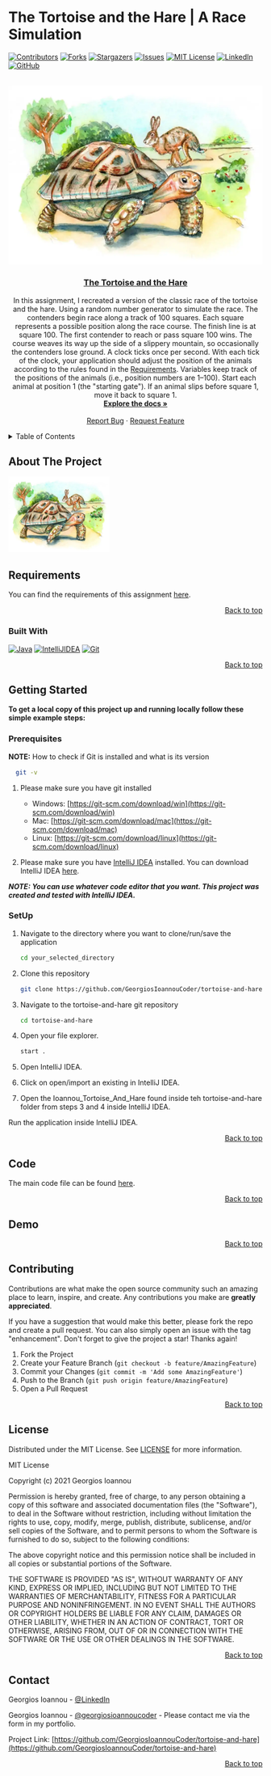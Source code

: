 # The Tortoise and the Hare | A Race Simulation
<a name="readme-top"></a>

[![Contributors][contributors-shield]][contributors-url]
[![Forks][forks-shield]][forks-url]
[![Stargazers][stars-shield]][stars-url]
[![Issues][issues-shield]][issues-url]
[![MIT License][license-shield]][license-url]
[![LinkedIn][linkedin-shield]][linkedin-url]
[![GitHub][github-shield]][github-url]

<br />
<div align="center">
  <img src="logo.png" alt="Logo">

<h3 align="center"><a href="https://github.com/GeorgiosIoannouCoder/tortoise-and-hare/blob/main/Ioannou_Tortoise_And_Hare/src/Ioannou_Tortoise_And_Hare.java">The Tortoise and the Hare</a></h3>

  <p align="center">
   In this assignment, I recreated a version of the classic race of the tortoise and the hare. Using a random number generator to simulate the race. The contenders begin race along a track of 100 squares. Each square represents a possible position along the race course. The finish line is at square 100. The first contender to reach or pass square 100 wins. The course weaves its way up the side of a slippery mountain, so occasionally the contenders lose ground. A clock ticks once per second. With each tick of the clock, your application should adjust the position of the animals according to the rules found in the <a href="https://github.com/GeorgiosIoannouCoder/tortoise-and-hare/blob/main/Ioannou_Tortoise_And_Hare_Requirements.pdf">Requirements</a>. Variables keep track of the positions of the animals (i.e., position numbers are 1–100). Start each animal at position 1  (the "starting gate"). If an animal slips before square 1, move it back to square 1.
    <br />
    <a href="https://github.com/GeorgiosIoannouCoder/tortoise-and-hare"><strong>Explore the docs »</strong></a>
    <br />
    <br />
    <a href="https://github.com/GeorgiosIoannouCoder/tortoise-and-hare/issues">Report Bug</a>
    ·
    <a href="https://github.com/GeorgiosIoannouCoder/tortoise-and-hare/issues">Request Feature</a>
  </p>
</div>

<details>
  <summary>Table of Contents</summary>
  <ol>
    <li>
      <a href="#about-the-project">About The Project</a>
      <ul>
        <li><a href="#rules">Rules</a></li>
        <li><a href="#key-feature">Key Feature</a></li>
        <li><a href="#built-with">Built With</a></li>
      </ul>
    </li>
    <li>
      <a href="#getting-started">Getting Started</a>
      <ul>
        <li><a href="#prerequisites">Prerequisites</a></li>
        <li><a href="#setup">SetUp</a></li>
      </ul>
    </li>
    <li><a href="#code">Code</a></li>
    <li><a href="#output">Output</a></li>
    <li><a href="#demo">Demo</a></li>
    <li><a href="#contributing">Contributing</a></li>
    <li><a href="#license">License</a></li>
    <li><a href="#contact">Contact</a></li>
  </ol>
</details>

## About The Project

<img src="logo.png" alt="Logo" width="200" height="150">

## Requirements

You can find the requirements of this assignment [here](https://github.com/GeorgiosIoannouCoder/tortoise-and-hare/blob/main/Ioannou_Tortoise_And_Hare_Requirements.pdf).

<p align="right"><a href="#readme-top">Back to top</a></p>

### Built With

[![Java][Java]][Java-url]
[![IntelliJIDEA][IntelliJIDEA]][IntelliJIDEA-url]
[![Git][Git]][Git-url]

<p align="right"><a href="#readme-top">Back to top</a></p>

## Getting Started

**To get a local copy of this project up and running locally follow these simple example steps:**

### Prerequisites

**NOTE:** How to check if Git is installed and what is its version

```sh
  git -v
```

1. Please make sure you have git installed

   - Windows: [https://git-scm.com/download/win](https://git-scm.com/download/win)
   - Mac: [https://git-scm.com/download/mac](https://git-scm.com/download/mac)
   - Linux: [https://git-scm.com/download/linux](https://git-scm.com/download/linux)

2. Please make sure you have [IntelliJ IDEA](https://www.jetbrains.com/idea/) installed. You can download IntelliJ IDEA [here](https://www.jetbrains.com/idea/download/).

***NOTE: You can use whatever code editor that you want. This project was created and tested with IntelliJ IDEA.***

### SetUp

1. Navigate to the directory where you want to clone/run/save the application

    ```sh
    cd your_selected_directory
    ```

2. Clone this repository

   ```sh
   git clone https://github.com/GeorgiosIoannouCoder/tortoise-and-hare.git
   ```

3. Navigate to the tortoise-and-hare git repository

   ```sh
   cd tortoise-and-hare
   ```

4. Open your file explorer.

   ```sh
   start .
   ```

5. Open IntelliJ IDEA.

6. Click on open/import an existing in IntelliJ IDEA.

7. Open the Ioannou_Tortoise_And_Hare found inside teh tortoise-and-hare folder from steps 3 and 4 inside IntelliJ IDEA.

Run the application inside IntelliJ IDEA.
   
<p align="right"><a href="#readme-top">Back to top</a></p>

## Code

The main code file can be found [here](https://github.com/GeorgiosIoannouCoder/tortoise-and-hare/blob/main/Ioannou_Tortoise_And_Hare/src/Ioannou_Tortoise_And_Hare.java).

<p align="right"><a href="#readme-top">Back to top</a></p>

## Demo

<p align="right"><a href="#readme-top">Back to top</a></p>

## Contributing

Contributions are what make the open source community such an amazing place to learn, inspire, and create. Any contributions you make are **greatly appreciated**.

If you have a suggestion that would make this better, please fork the repo and create a pull request. You can also simply open an issue with the tag "enhancement".
Don't forget to give the project a star! Thanks again!

1. Fork the Project
2. Create your Feature Branch (`git checkout -b feature/AmazingFeature`)
3. Commit your Changes (`git commit -m 'Add some AmazingFeature'`)
4. Push to the Branch (`git push origin feature/AmazingFeature`)
5. Open a Pull Request

<p align="right"><a href="#readme-top">Back to top</a></p>

## License

Distributed under the MIT License. See [LICENSE](https://github.com/GeorgiosIoannouCoder/tortoise-and-hare/blob/master/LICENSE) for more information.

MIT License

Copyright (c) 2021 Georgios Ioannou

Permission is hereby granted, free of charge, to any person obtaining a copy
of this software and associated documentation files (the "Software"), to deal
in the Software without restriction, including without limitation the rights
to use, copy, modify, merge, publish, distribute, sublicense, and/or sell
copies of the Software, and to permit persons to whom the Software is
furnished to do so, subject to the following conditions:

The above copyright notice and this permission notice shall be included in all
copies or substantial portions of the Software.

THE SOFTWARE IS PROVIDED "AS IS", WITHOUT WARRANTY OF ANY KIND, EXPRESS OR
IMPLIED, INCLUDING BUT NOT LIMITED TO THE WARRANTIES OF MERCHANTABILITY,
FITNESS FOR A PARTICULAR PURPOSE AND NONINFRINGEMENT. IN NO EVENT SHALL THE
AUTHORS OR COPYRIGHT HOLDERS BE LIABLE FOR ANY CLAIM, DAMAGES OR OTHER
LIABILITY, WHETHER IN AN ACTION OF CONTRACT, TORT OR OTHERWISE, ARISING FROM,
OUT OF OR IN CONNECTION WITH THE SOFTWARE OR THE USE OR OTHER DEALINGS IN THE
SOFTWARE.

<p align="right"><a href="#readme-top">Back to top</a></p>

## Contact

Georgios Ioannou - [@LinkedIn](https://linkedin.com/in/georgiosioannoucoder)

Georgios Ioannou - [@georgiosioannoucoder](https://georgiosioannoucoder.github.io/) - Please contact me via the form in my portfolio.

Project Link: [https://github.com/GeorgiosIoannouCoder/tortoise-and-hare](https://github.com/GeorgiosIoannouCoder/tortoise-and-hare)

<p align="right"><a href="#readme-top">Back to top</a></p>

[contributors-shield]: https://img.shields.io/github/contributors/GeorgiosIoannouCoder/tortoise-and-hare.svg?style=for-the-badge
[contributors-url]: https://github.com/GeorgiosIoannouCoder/tortoise-and-hare/graphs/contributors

[forks-shield]: https://img.shields.io/github/forks/GeorgiosIoannouCoder/tortoise-and-hare.svg?style=for-the-badge
[forks-url]: https://github.com/GeorgiosIoannouCoder/tortoise-and-hare/network/members

[stars-shield]: https://img.shields.io/github/stars/GeorgiosIoannouCoder/tortoise-and-hare.svg?style=for-the-badge
[stars-url]: https://github.com/GeorgiosIoannouCoder/tortoise-and-hare/stargazers

[issues-shield]: https://img.shields.io/github/issues/GeorgiosIoannouCoder/tortoise-and-hare.svg?style=for-the-badge
[issues-url]: https://github.com/GeorgiosIoannouCoder/tortoise-and-hare/issues

[license-shield]: https://img.shields.io/github/license/GeorgiosIoannouCoder/tortoise-and-hare.svg?style=for-the-badge
[license-url]: https://github.com/GeorgiosIoannouCoder/tortoise-and-hare/blob/master/LICENSE

[linkedin-shield]: https://img.shields.io/badge/-LinkedIn-black.svg?style=for-the-badge&logo=linkedin&colorB=0077B5
[linkedin-url]: https://linkedin.com/in/georgiosioannoucoder

[github-shield]: https://img.shields.io/badge/-GitHub-black.svg?style=for-the-badge&logo=github&colorB=000
[github-url]: https://github.com/GeorgiosIoannouCoder/

[Java]: https://img.shields.io/badge/java-5382a1?style=for-the-badge&logo=openjdk&logoColor=f89820
[Java-url]: https://www.java.com/

[IntelliJIDEA]: https://img.shields.io/badge/intellij%20idea-000000?style=for-the-badge&logo=intellijidea&logoColor=
[IntelliJIDEA-url]: https://www.jetbrains.com/idea/

[Git]: https://img.shields.io/badge/git-000000?style=for-the-badge&logo=git&logoColor=orange
[Git-url]: https://git-scm.com/